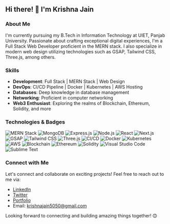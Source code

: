 ## Hi there! 👋 I'm Krishna Jain

### About Me

I'm currently pursuing my B.Tech in Information Technology at UIET, Panjab University. Passionate about crafting exceptional digital experiences, I'm a Full Stack Web Developer proficient in the MERN stack. I also specialize in modern web design utilizing technologies such as GSAP, Tailwind CSS, Three.js, among others.

### Skills

- **Development**: Full Stack | MERN Stack | Web Design
- **DevOps**: CI/CD Pipeline | Docker | Kubernetes | AWS Hosting
- **Databases**: Deep knowledge in database management
- **Networking**: Proficient in computer networking
- **Web3 Enthusiast**: Exploring the realms of Blockchain, Ethereum, Solidity, and more

### Technologies & Badges

![MERN Stack](https://img.shields.io/badge/-MERN%20Stack-61DAFB?style=flat&logo=react&logoColor=white&labelColor=000000)
![MongoDB](https://img.shields.io/badge/-MongoDB-47A248?style=flat&logo=mongodb&logoColor=white&labelColor=000000)
![Express.js](https://img.shields.io/badge/-Express.js-000000?style=flat&logo=express&logoColor=white&labelColor=000000)
![Node.js](https://img.shields.io/badge/-Node.js-339933?style=flat&logo=node.js&logoColor=white&labelColor=000000)
![React](https://img.shields.io/badge/-React-61DAFB?style=flat&logo=react&logoColor=white&labelColor=000000)
![Next.js](https://img.shields.io/badge/-Next.js-000000?style=flat&logo=next.js&logoColor=white&labelColor=000000)
![GSAP](https://img.shields.io/badge/-GSAP-4A90E2?style=flat&logo=greensock&logoColor=white&labelColor=000000)
![Tailwind CSS](https://img.shields.io/badge/-Tailwind%20CSS-38B2AC?style=flat&logo=tailwind-css&logoColor=white&labelColor=000000)
![Three.js](https://img.shields.io/badge/-Three.js-black?style=flat&logo=three.js&logoColor=white&labelColor=000000)
![CI/CD](https://img.shields.io/badge/-CI%2FCD-017B8B?style=flat&logo=jenkins&logoColor=white&labelColor=000000)
![Docker](https://img.shields.io/badge/-Docker-2496ED?style=flat&logo=docker&logoColor=white&labelColor=000000)
![Kubernetes](https://img.shields.io/badge/-Kubernetes-326CE5?style=flat&logo=kubernetes&logoColor=white&labelColor=000000)
![AWS](https://img.shields.io/badge/-AWS-232F3E?style=flat&logo=amazon-aws&logoColor=white&labelColor=000000)
![Blockchain](https://img.shields.io/badge/-Blockchain-121D33?style=flat&logo=blockchain.com&logoColor=white&labelColor=000000)
![Ethereum](https://img.shields.io/badge/-Ethereum-3C3C3D?style=flat&logo=ethereum&logoColor=white&labelColor=000000)
![Solidity](https://img.shields.io/badge/-Solidity-363636?style=flat&logo=solidity&logoColor=white&labelColor=000000)
![Visual Studio Code](https://img.shields.io/badge/-Visual%20Studio%20Code-007ACC?style=flat&logo=visual-studio-code&logoColor=white&labelColor=000000)
![Sublime Text](https://img.shields.io/badge/-Sublime%20Text-FF9800?style=flat&logo=sublime-text&logoColor=white&labelColor=000000)

### Connect with Me

Let's connect and collaborate on exciting projects! Feel free to reach out to me via:
- [LinkedIn](https://www.linkedin.com/in/krishna-jain-842539205/)
- [Twitter](https://twitter.com/krishna5048)
- [Portfolio](https://portfolio-krishna-jain.netlify.app/)
- Email: [krishnajain5050@gmail.com](krishnajain5050@gmail.com)

Looking forward to connecting and building amazing things together! 😊
